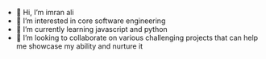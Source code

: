 - 👋 Hi, I’m imran ali
- 👀 I’m interested in core software engineering
- 🌱 I’m currently learning javascript and python
- 💞️ I’m looking to collaborate on various challenging projects that can help me showcase my ability and nurture it 

<!---
imranSpringwood/imranSpringwood is a ✨ special ✨ repository because its `README.md` (this file) appears on your GitHub profile.
You can click the Preview link to take a look at your changes.
--->
